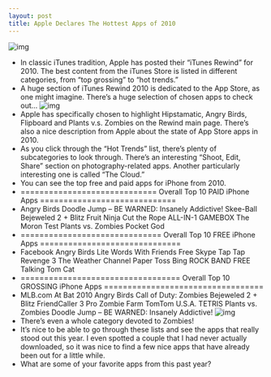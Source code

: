 ```yaml
---
layout: post
title: Apple Declares The Hottest Apps of 2010
---
```

![img](http://media.idownloadblog.com/wp-content/uploads/2010/12/App-Store-Rewind-e1291933812234.png)
* In classic iTunes tradition, Apple has posted their “iTunes Rewind” for 2010. The best content from the iTunes Store is listed in different categories, from “top grossing” to “hot trends.”
* A huge section of iTunes Rewind 2010 is dedicated to the App Store, as one might imagine. There’s a huge selection of chosen apps to check out…
![img](http://media.idownloadblog.com/wp-content/uploads/2010/12/Highlighted-Apps.png)
* Apple has specifically chosen to highlight Hipstamatic, Angry Birds, Flipboard and Plants v.s. Zombies on the Rewind main page. There’s also a nice description from Apple about the state of App Store apps in 2010.
* As you click through the “Hot Trends” list, there’s plenty of subcategories to look through. There’s an interesting “Shoot, Edit, Share” section on photography-related apps. Another particularly interesting one is called “The Cloud.”
* You can see the top free and paid apps for iPhone from 2010.
* ============================= Overall Top 10 PAID iPhone Apps =============================
* Angry Birds Doodle Jump – BE WARNED: Insanely Addictive! Skee-Ball Bejeweled 2 + Blitz Fruit Ninja Cut the Rope ALL-IN-1 GAMEBOX The Moron Test Plants vs. Zombies Pocket God
* ============================== Overall Top 10 FREE iPhone Apps ==============================
* Facebook Angry Birds Lite Words With Friends Free Skype Tap Tap Revenge 3 The Weather Channel Paper Toss Bing ROCK BAND FREE Talking Tom Cat
* ================================== Overall Top 10 GROSSING iPhone Apps ==================================
* MLB.com At Bat 2010 Angry Birds Call of Duty: Zombies Bejeweled 2 + Blitz FriendCaller 3 Pro Zombie Farm TomTom U.S.A. TETRIS Plants vs. Zombies Doodle Jump – BE WARNED: Insanely Addictive!
![img](http://media.idownloadblog.com/wp-content/uploads/2010/12/Zombies-e1291951770879.png)
* There’s even a whole category devoted to Zombies!
* It’s nice to be able to go through these lists and see the apps that really stood out this year. I even spotted a couple that I had never actually downloaded, so it was nice to find a few nice apps that have already been out for a little while.
* What are some of your favorite apps from this past year?

